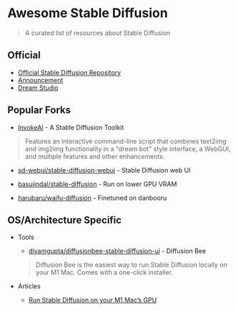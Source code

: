 # Awesome Stable Diffusion

> A curated list of resources about Stable Diffusion


## Official

* [Official Stable Diffusion Repository](https://github.com/CompVis/stable-diffusion)
* [Announcement](https://stability.ai/blog/stable-diffusion-public-release)
* [Dream Studio](https://beta.dreamstudio.ai/)


## Popular Forks

* [InvokeAI](https://github.com/invoke-ai/InvokeAI) - A Stable Diffusion Toolkit
> Features an interactive command-line script that combines text2img and img2img functionality in a "dream bot" style interface, a WebGUI, and multiple features and other enhancements.

* [sd-webui/stable-diffusion-webui](https://github.com/sd-webui/stable-diffusion-webui) - Stable Diffusion web UI

* [basujindal/stable-diffusion](https://github.com/basujindal/stable-diffusion) - Run on lower GPU VRAM

* [harubaru/waifu-diffusion](https://github.com/harubaru/waifu-diffusion) - Finetuned on danbooru


## OS/Architecture Specific

* Tools
  * [divamgupta/diffusionbee-stable-diffusion-ui](https://github.com/divamgupta/diffusionbee-stable-diffusion-ui) - Diffusion Bee
  > Diffusion Bee is the easiest way to run Stable Diffusion locally on your M1 Mac. Comes with a one-click installer.

* Articles
  * [Run Stable Diffusion on your M1 Mac’s GPU](https://replicate.com/blog/run-stable-diffusion-on-m1-mac)
